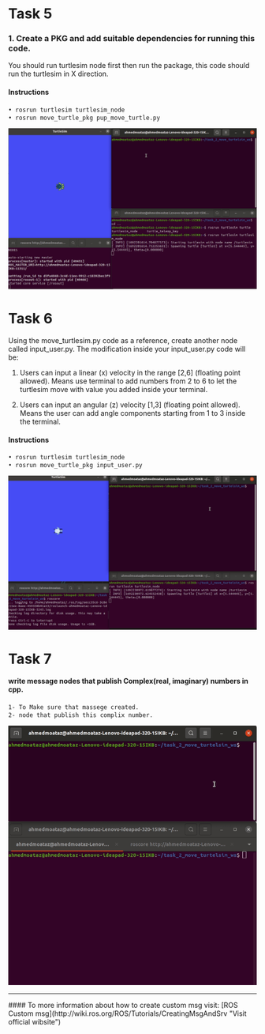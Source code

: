 # Task 5
### 1. Create a PKG and add suitable dependencies for running this code. 
You should run turtlesim node first then run the package, this code should run the turtlesim in X direction.
#### Instructions
    • rosrun turtlesim turtlesim_node
    • rosrun move_turtle_pkg pup_move_turtle.py

![Task 1 move turtlesim in x direction](https://github.com/Ahmed-M0ataz/Robotics-Course/blob/main/task_2_move_turtle/move_turtlesim_hit_wall.gif)

# Task 6

Using the move_turtlesim.py code as a reference, create another node called input_user.py. The modification inside your input_user.py code will be:

1. Users can input a linear (x) velocity in the range [2,6] (floating point allowed). Means use terminal to add numbers from 2 to 6 to let the turtlesim move with value you added inside your terminal. 

2. Users can input an angular (z) velocity [1,3] (floating point allowed). Means the user can add angle components starting from 1 to 3 inside the terminal.

#### Instructions
    • rosrun turtlesim turtlesim_node
    • rosrun move_turtle_pkg input_user.py 

![Task 2 input user to move turtlesim in linear x and anguler z direction](https://github.com/Ahmed-M0ataz/Robotics-Course/blob/main/task_2_move_turtle/input_user_move_turtle.gif)

# Task 7
#### write message nodes that publish Complex(real, imaginary) numbers in cpp.
    1- To Make sure that massege created.
    2- node that publish this complix number.
![task to create custom msg](https://github.com/Ahmed-M0ataz/Robotics-Course/blob/main/task_2_move_turtle/custom_msg.gif)

<hr>
#### To more information about how to create custom msg visit:
[ROS Custom msg](http://wiki.ros.org/ROS/Tutorials/CreatingMsgAndSrv "Visit official wibsite")

  